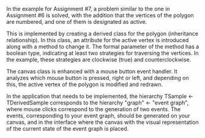In the example for Assignment #7, a problem similar to the one in Assignment #6 is solved, with the addition that the vertices of the polygon are numbered, and one of them is designated as active.

This is implemented by creating a derived class for the polygon (inheritance relationship). In this class, an attribute for the active vertex is introduced along with a method to change it. The formal parameter of the method has a boolean type, indicating at least two strategies for traversing the vertices. In the example, these strategies are clockwise (true) and counterclockwise.

The canvas class is enhanced with a mouse button event handler. It analyzes which mouse button is pressed, right or left, and depending on this, the active vertex of the polygon is modified and redrawn.

In the application that needs to be implemented, the hierarchy TSample <- TDerivedSample corresponds to the hierarchy "graph" <- "event graph", where mouse clicks correspond to the generation of two events. The events, corresponding to your event graph, should be generated on your canvas, and in the interface where the canvas with the visual representation of the current state of the event graph is placed.